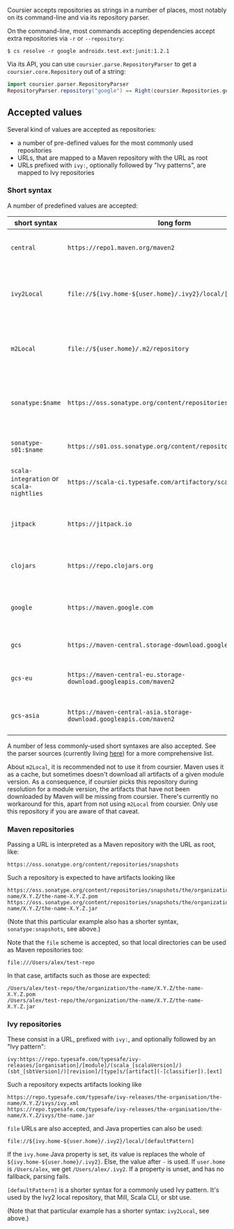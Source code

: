 Coursier accepts repositories as strings in a number of places, most notably
on its command-line and via its repository parser.

On the command-line, most commands accepting dependencies accept extra repositories via
`-r` or `--repository`:
```text
$ cs resolve -r google androidx.test.ext:junit:1.2.1
```

Via its API, you can use `coursier.parse.RepositoryParser` to get a
`coursier.core.Repository` out of a string:
```scala
import coursier.parser.RepositoryParser
RepositoryParser.repository("google") == Right(coursier.Repositories.google)
```

## Accepted values

Several kind of values are accepted as repositories:

- a number of pre-defined values for the most commonly used repositories
- URLs, that are mapped to a Maven repository with the URL as root
- URLs prefixed with `ivy:`, optionally followed by "Ivy patterns", are mapped to Ivy repositories

### Short syntax

A number of predefined values are accepted:

| short syntax | long form | details |
|--------------|-----------|---------|
| `central`    | `https://repo1.maven.org/maven2` | Maven Central, the most commonly used Maven repository |
| `ivy2Local`  | `file://${ivy.home-${user.home}/.ivy2}/local/[defaultPattern]` | The local Ivy2 repository, where Mill, Scala CLI, or sbt, publish to when asked to publish locally |
| `m2Local`    | `file://${user.home}/.m2/repository` | The local Maven repository, whose use is NOT recommended from coursier, see below |
| `sonatype:$name` | `https://oss.sonatype.org/content/repositories/$name` | Sonatype, most commonly used service to push artifacts to Maven Central. Example: `sonatype:snapshots` |
| `sonatype-s01:$name` | `https://s01.oss.sonatype.org/content/repositories/$name` | New Sonatype servers. Example: `sonatype-s01:snapshots` |
| `scala-integration` or `scala-nightlies` | `https://scala-ci.typesafe.com/artifactory/scala-integration` | Repository where Scala 2 nighly artifacts are pushed |
| `jitpack` | `https://jitpack.io` | Service that automatically builds artifacts from a GitHub repository |
| `clojars` | `https://repo.clojars.org` | Repository commonly used in the Clojure ecosystem |
| `google` | `https://maven.google.com` | Google-managed repository, that distributes some Android artifacts in particular |
| `gcs` | `https://maven-central.storage-download.googleapis.com/maven2` | Google-managed mirror of Maven Central |
| `gcs-eu` | `https://maven-central-eu.storage-download.googleapis.com/maven2` | Google-managed mirror of Maven Central, should be Europe-based |
| `gcs-asia` | `https://maven-central-asia.storage-download.googleapis.com/maven2` | Google-managed mirror of Maven Central, should be Asia-based |

A number of less commonly-used short syntaxes are also accepted. See the parser sources
(currently living [here](https://github.com/coursier/coursier/blob/main/modules/coursier/shared/src/main/scala/coursier/internal/SharedRepositoryParser.scala)) for a more comprehensive list.

About `m2Local`, it is recommended not to use it from coursier. Maven uses it as a cache,
but sometimes doesn't download all artifacts of a given module version. As a consequence,
if coursier picks this repository during resolution for a module version, the artifacts that
have not been downloaded by Maven will be missing from coursier. There's currently no workaround
for this, apart from not using `m2Local` from coursier. Only use this repository if
you are aware of that caveat.

### Maven repositories

Passing a URL is interpreted as a Maven repository with the URL as root, like:
```
https://oss.sonatype.org/content/repositories/snapshots
```

Such a repository is expected to have artifacts looking like
```text
https://oss.sonatype.org/content/repositories/snapshots/the/organization/the-name/X.Y.Z/the-name-X.Y.Z.pom
https://oss.sonatype.org/content/repositories/snapshots/the/organization/the-name/X.Y.Z/the-name-X.Y.Z.jar
```

(Note that this particular example also has a shorter syntax, `sonatype:snapshots`, see above.)

Note that the `file` scheme is accepted, so that local directories can be used as Maven repositories too:
```
file:///Users/alex/test-repo
```

In that case, artifacts such as those are expected:
```text
/Users/alex/test-repo/the/organization/the-name/X.Y.Z/the-name-X.Y.Z.pom
/Users/alex/test-repo/the/organization/the-name/X.Y.Z/the-name-X.Y.Z.jar
```

### Ivy repositories

These consist in a URL, prefixed with `ivy:`, and optionally followed by an "Ivy pattern":
```text
ivy:https://repo.typesafe.com/typesafe/ivy-releases/[organisation]/[module]/(scala_[scalaVersion]/)(sbt_[sbtVersion]/)[revision]/[type]s/[artifact](-[classifier]).[ext]
```

Such a repository expects artifacts looking like
```text
https://repo.typesafe.com/typesafe/ivy-releases/the-organisation/the-name/X.Y.Z/ivys/ivy.xml
https://repo.typesafe.com/typesafe/ivy-releases/the-organisation/the-name/X.Y.Z/ivys/the-name.jar
```

`file` URLs are also accepted, and Java properties can also be used:
```text
file://${ivy.home-${user.home}/.ivy2}/local/[defaultPattern]
```

If the `ivy.home` Java property is set, its value is replaces the whole
of `${ivy.home-${user.home}/.ivy2}`. Else, the value after `-` is used.
If `user.home` is `/Users/alex`, we get `/Users/alex/.ivy2`. If a property
is unset, and has no fallback, parsing fails.

`[defaultPattern]` is a shorter syntax for a commonly used Ivy pattern. It's used by
the Ivy2 local repository, that Mill, Scala CLI, or sbt use.

(Note that that particular example has a shorter syntax: `ivy2Local`, see above.)

